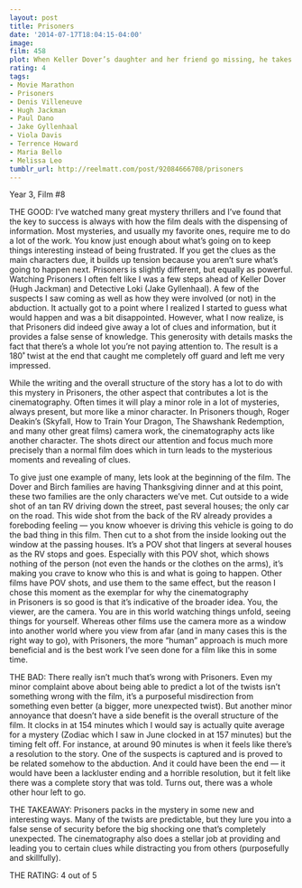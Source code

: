 ```yaml
---
layout: post
title: Prisoners
date: '2014-07-17T18:04:15-04:00'
image: 
film: 458
plot: When Keller Dover’s daughter and her friend go missing, he takes matters into his own hands as the police pursue multiple leads and the pressure mounts. But just how far will this desperate father go to protect his family?
rating: 4
tags:
- Movie Marathon
- Prisoners
- Denis Villeneuve
- Hugh Jackman
- Paul Dano
- Jake Gyllenhaal
- Viola Davis
- Terrence Howard
- Maria Bello
- Melissa Leo
tumblr_url: http://reelmatt.com/post/92084666708/prisoners
---
```


Year 3, Film #8

THE GOOD: I’ve watched many great mystery thrillers and I’ve found that the key to success is always with how the film deals with the dispensing of information. Most mysteries, and usually my favorite ones, require me to do a lot of the work. You know just enough about what’s going on to keep things interesting instead of being frustrated. If you get the clues as the main characters due, it builds up tension because you aren’t sure what’s going to happen next. Prisoners is slightly different, but equally as powerful. Watching Prisoners I often felt like I was a few steps ahead of Keller Dover (Hugh Jackman) and Detective Loki (Jake Gyllenhaal). A few of the suspects I saw coming as well as how they were involved (or not) in the abduction. It actually got to a point where I realized I started to guess what would happen and was a bit disappointed. However, what I now realize, is that Prisoners did indeed give away a lot of clues and information, but it provides a false sense of knowledge. This generosity with details masks the fact that there’s a whole lot you’re not paying attention to. The result is a 180˚ twist at the end that caught me completely off guard and left me very impressed.

While the writing and the overall structure of the story has a lot to do with this mystery in Prisoners, the other aspect that contributes a lot is the cinematography. Often times it will play a minor role in a lot of mysteries, always present, but more like a minor character. In Prisoners though, Roger Deakin’s (Skyfall, How to Train Your Dragon, The Shawshank Redemption, and many other great films) camera work, the cinematography acts like another character. The shots direct our attention and focus much more precisely than a normal film does which in turn leads to the mysterious moments and revealing of clues.

To give just one example of many, lets look at the beginning of the film. The Dover and Birch families are having Thanksgiving dinner and at this point, these two families are the only characters we’ve met. Cut outside to a wide shot of an tan RV driving down the street, past several houses; the only car on the road. This wide shot from the back of the RV already provides a foreboding feeling — you know whoever is driving this vehicle is going to do the bad thing in this film. Then cut to a shot from the inside looking out the window at the passing houses. It’s a POV shot that lingers at several houses as the RV stops and goes. Especially with this POV shot, which shows nothing of the person (not even the hands or the clothes on the arms), it’s making you crave to know who this is and what is going to happen. Other films have POV shots, and use them to the same effect, but the reason I chose this moment as the exemplar for why the cinematography in Prisoners is so good is that it’s indicative of the broader idea. You, the viewer, are the camera. You are in this world watching things unfold, seeing things for yourself. Whereas other films use the camera more as a window into another world where you view from afar (and in many cases this is the right way to go), with Prisoners, the more “human” approach is much more beneficial and is the best work I’ve seen done for a film like this in some time.

THE BAD: There really isn’t much that’s wrong with Prisoners. Even my minor complaint above about being able to predict a lot of the twists isn’t something wrong with the film, it’s a purposeful misdirection from something even better (a bigger, more unexpected twist). But another minor annoyance that doesn’t have a side benefit is the overall structure of the film. It clocks in at 154 minutes which I would say is actually quite average for a mystery (Zodiac which I saw in June clocked in at 157 minutes) but the timing felt off. For instance, at around 90 minutes is when it feels like there’s a resolution to the story. One of the suspects is captured and is proved to be related somehow to the abduction. And it could have been the end — it would have been a lackluster ending and a horrible resolution, but it felt like there was a complete story that was told. Turns out, there was a whole other hour left to go. 

THE TAKEAWAY: Prisoners packs in the mystery in some new and interesting ways. Many of the twists are predictable, but they lure you into a false sense of security before the big shocking one that’s completely unexpected. The cinematography also does a stellar job at providing and leading you to certain clues while distracting you from others (purposefully and skillfully).

THE RATING: 4 out of 5
